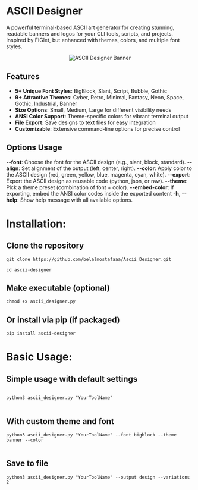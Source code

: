 # ASCII Designer

A powerful terminal-based ASCII art generator for creating stunning, readable banners and logos for your CLI tools, scripts, and projects. Inspired by FIGlet, but enhanced with themes, colors, and multiple font styles.

<div align="center">
  <img src="https://via.placeholder.com/800x200/0066cc/ffffff?text=ASCII+Designer" alt="ASCII Designer Banner">
</div>

## Features

- **5+ Unique Font Styles**: BigBlock, Slant, Script, Bubble, Gothic
- **9+ Attractive Themes**: Cyber, Retro, Minimal, Fantasy, Neon, Space, Gothic, Industrial, Banner
- **Size Options**: Small, Medium, Large for different visibility needs
- **ANSI Color Support**: Theme-specific colors for vibrant terminal output
- **File Export**: Save designs to text files for easy integration
- **Customizable**: Extensive command-line options for precise control

## Options	Usage
**--font**:	Choose the font for the ASCII design (e.g., slant, block, standard).
**--align**:	Set alignment of the output (left, center, right).
**--color**:	Apply color to the ASCII design (red, green, yellow, blue, magenta, cyan, white).
**--export**:	Export the ASCII design as reusable code (python, json, or raw).
**--theme**:	Pick a theme preset (combination of font + color).
**--embed-color**: If exporting, embed the ANSI color codes inside the exported content
**-h, --help**:	Show help message with all available options.

# Installation:

## Clone the repository
```
git clone https://github.com/belalmostafaaa/Ascii_Designer.git
```
```
cd ascii-designer
```
## Make executable (optional)
```
chmod +x ascii_designer.py
```
## Or install via pip (if packaged)
```
pip install ascii-designer
```

# Basic Usage:

## Simple usage with default settings
```
```
```
python3 ascii_designer.py "YourToolName"
```
```
```
## With custom theme and font
```
python3 ascii_designer.py "YourToolName" --font bigblock --theme banner --color
```
```
```
## Save to file
```
python3 ascii_designer.py "YourToolName" --output design --variations 2
```
